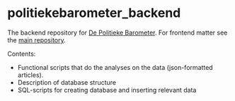 # politiekebarometer_backend

The backend repository for [De Politieke Barometer](https://www.politiekebarometer.be/). For frontend matter see the [main repository](https://github.com/tjkreutz/politiekebarometer).

Contents:

* Functional scripts that do the analyses on the data (json-formatted articles).
* Description of database structure
* SQL-scripts for creating database and inserting relevant data
